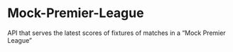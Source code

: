 # Mock-Premier-League
API that serves the latest scores of fixtures of matches in a “Mock Premier League”
